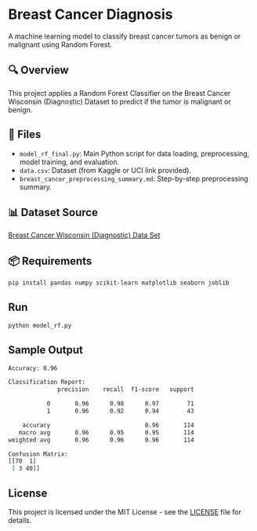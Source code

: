 # Breast Cancer Diagnosis

A machine learning model to classify breast cancer tumors as benign or malignant using Random Forest.

## 🔍 Overview
This project applies a Random Forest Classifier on the Breast Cancer Wisconsin (Diagnostic) Dataset to predict if the tumor is malignant or benign.

## 📂 Files
- `model_rf_final.py`: Main Python script for data loading, preprocessing, model training, and evaluation.
- `data.csv`: Dataset (from Kaggle or UCI link provided).
- `breast_cancer_preprocessing_summary.md`: Step-by-step preprocessing summary.

## 📊 Dataset Source
[Breast Cancer Wisconsin (Diagnostic) Data Set](https://www.kaggle.com/datasets/uciml/breast-cancer-wisconsin-data)

## 📦 Requirements
```bash
pip install pandas numpy scikit-learn matplotlib seaborn joblib
```
## Run
```bash
python model_rf.py
```
## Sample Output
```bash
Accuracy: 0.96

Classification Report:
              precision    recall  f1-score   support

           0       0.96      0.98      0.97        71
           1       0.96      0.92      0.94        43

    accuracy                           0.96       114
   macro avg       0.96      0.95      0.95       114
weighted avg       0.96      0.96      0.96       114

Confusion Matrix:
[[70  1]
 [ 3 40]]
```

## License
This project is licensed under the MIT License - see the [LICENSE](LICENSE) file for details.
